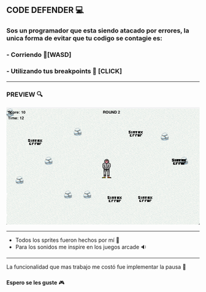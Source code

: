 ## CODE DEFENDER 💻


### Sos un programador que esta siendo atacado por errores, la unica forma de evitar que tu codigo se contagie es:
### - Corriendo 🏃[WASD]
### - Utilizando tus breakpoints 🔴 [CLICK]

---

### PREVIEW 🔍
![img](Preview.png)

---
- Todos los sprites fueron hechos por mí 👦
- Para los sonidos me inspire en los juegos arcade 🔉

---
La funcionalidad que mas trabajo me costó fue implementar la pausa 🔧

###
**Espero se les guste** 🎮





